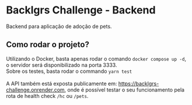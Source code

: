 # Backlgrs Challenge - Backend

Backend para aplicação de adoção de pets.
<br>

## Como rodar o projeto?

Utilizando o Docker, basta apenas rodar o comando `docker compose up -d`, o servidor será disponibilizado na porta 3333.
<br>Sobre os testes, basta rodar o commando `yarn test`
<br><br>A API também está exposta publicamente em: https://backlgrs-challenge.onrender.com, onde é possível testar o seu funcionamento pela rota de health check `/hc` ou `/pets`.


